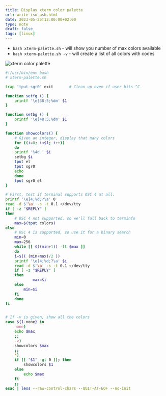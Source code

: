 ```yaml
---
title: Display xterm color palette
url: write-iso-usb.html
date: 2023-05-25T12:00:00+02:00
type: note
draft: false
tags: [linux]
---
```


- `bash xterm-palette.sh` - will show you number of max colors available
- `bash xterm-palette.sh -v` - will create a list of all colors with codes

![xterm color palette](/notes/xterm-palette.png)

```sh
#!/usr/bin/env bash
# xterm-palette.sh

trap 'tput sgr0' exit		# Clean up even if user hits ^C

function setfg () {
    printf '\e[38;5;%dm' $1
}

function setbg () {
    printf '\e[48;5;%dm' $1
}

function showcolors() {
    # Given an integer, display that many colors
    for ((i=0; i<$1; i++))
    do
	printf '%4d ' $i
	setbg $i
	tput el
	tput sgr0
	echo
    done
    tput sgr0 el
}

# First, test if terminal supports OSC 4 at all.
printf '\e]4;%d;?\a' 0
read -d $'\a' -s -t 0.1 </dev/tty
if [ -z "$REPLY" ]
then
    # OSC 4 not supported, so we'll fall back to terminfo
    max=$(tput colors)
else
    # OSC 4 is supported, so use it for a binary search
    min=0
    max=256
    while [[ $((min+1)) -lt $max ]]
    do
	i=$(( (min+max)/2 ))
	printf '\e]4;%d;?\a' $i
	read -d $'\a' -s -t 0.1 </dev/tty
	if [ -z "$REPLY" ]
	then
            max=$i
	else
	    min=$i
	fi
    done
fi


# If -v is given, show all the colors
case ${1-none} in
    none)
	echo $max
	;;
    -v)
	showcolors $max
	;;
    *)
	if [[ "$1" -gt 0 ]]; then
	    showcolors $1
	else
	    echo $max
	fi
	;;
esac | less --raw-control-chars --QUIT-AT-EOF --no-init
```

